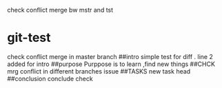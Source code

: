 check conflict merge bw mstr and tst
# git-test
check conflict merge in master branch 
##intro
simple test for diff .
line 2 added for intro
##purpose
Purppose is to learn ,find new things 
##CHCK mrg conflict in different branches issue
##TASKS 
new task head
##conclusion
conclude check